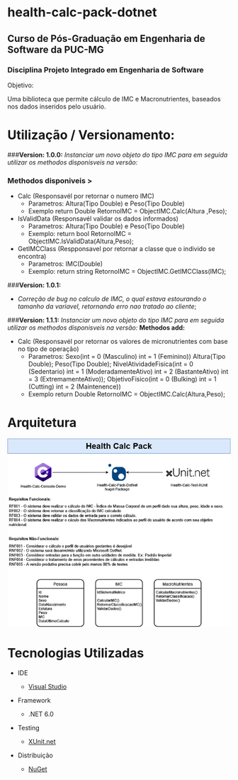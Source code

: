 # health-calc-pack-dotnet
## Curso de Pós-Graduação em Engenharia de Software da PUC-MG

### Disciplina Projeto Integrado em Engenharia de Software

Objetivo: 

Uma biblioteca que permite cálculo de IMC e Macronutrientes, baseados nos dados inseridos pelo usuário.

# Utilização / Versionamento:

###**Version: 1.0.0:**
*Instanciar um novo objeto do tipo IMC para em seguida utilizar os methodos disponisveis na versão:* 
### Methodos disponiveis > 
- Calc (Responsavél por retornar o numero IMC)
  - Parametros: Altura(Tipo Double) e Peso(Tipo Double)
  - Exemplo return Double RetornoIMC = ObjectIMC.Calc(Altura ,Peso);
- IsValidData (Responsavél validar os dados informados)
  - Parametros: Altura(Tipo Double) e Peso(Tipo Double)
  - Exemplo: return bool RetornoIMC = ObjectIMC.IsValidData(Altura,Peso);
- GetIMCClass (Respponsavel por retornar a classe que o individo se encontra)
  - Parametros: IMC(Double)
  - Exemplo: return string RetornoIMC = ObjectIMC.GetIMCClass(IMC);

###**Version: 1.0.1:**
- *Correção de bug no calculo de IMC, o qual estava estourando o tamanho da variavel, retornando erro nao  tratado ao cliente*;

###**Version: 1.1.1:** 
*Instanciar um novo objeto do tipo IMC para em seguida utilizar os methodos disponisveis na versão:* 
**Methodos add:**
- Calc (Responsavél por retornar os valores de micronutrientes com base no tipo de operação)
  - Parametros: 
    Sexo(int = 0 (Masculino) int = 1 (Feminino))
    Altura(Tipo Double);
    Peso(Tipo Double);
    NivelAtividadeFisica(int = 0 (Sedentario) 
                         int = 1 (ModeradamenteAtivo)
                         int = 2 (BastanteAtivo)
                         int = 3 (ExtremamenteAtivo));
    ObjetivoFisico(int = 0 (Bulking) 
                   int = 1 (Cutting)
                   int = 2 (Maintenence))
  - Exemplo return Double RetornoIMC = ObjectIMC.Calc(Altura,Peso);

# Arquitetura

<img src='nutrition-calc-diagram.jpg' alt='Diagrama'>

# Tecnologias Utilizadas

- IDE

  - [Visual Studio](https://visualstudio.microsoft.com/pt-br/downloads/)

- Framework

  - .NET 6.0

- Testing

  - [XUnit.net](https://xunit.net/)

- Distribuição

  - [NuGet](https://www.nuget.org/)